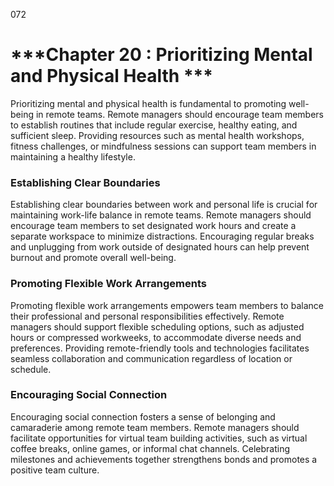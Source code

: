 072

# ***Chapter 20 : Prioritizing Mental and Physical Health ***


Prioritizing mental and physical health is fundamental to promoting well-being in remote teams. Remote managers should encourage team members to establish routines that include regular exercise, healthy eating, and sufficient sleep. Providing resources such as mental health workshops, fitness challenges, or mindfulness sessions can support team members in maintaining a healthy lifestyle.

### **Establishing Clear Boundaries**

Establishing clear boundaries between work and personal life is crucial for maintaining work-life balance in remote teams. Remote managers should encourage team members to set designated work hours and create a separate workspace to minimize distractions. Encouraging regular breaks and unplugging from work outside of designated hours can help prevent burnout and promote overall well-being.

### **Promoting Flexible Work Arrangements**

Promoting flexible work arrangements empowers team members to balance their professional and personal responsibilities effectively. Remote managers should support flexible scheduling options, such as adjusted hours or compressed workweeks, to accommodate diverse needs and preferences. Providing remote-friendly tools and technologies facilitates seamless collaboration and communication regardless of location or schedule.

### **Encouraging Social Connection**

Encouraging social connection fosters a sense of belonging and camaraderie among remote team members. Remote managers should facilitate opportunities for virtual team building activities, such as virtual coffee breaks, online games, or informal chat channels. Celebrating milestones and achievements together strengthens bonds and promotes a positive team culture.
